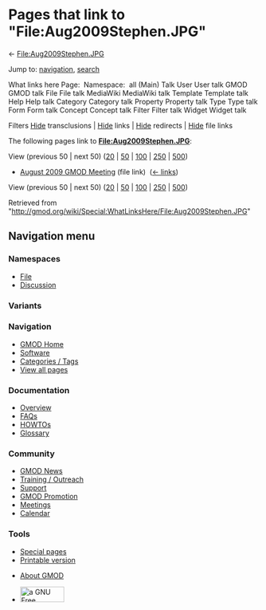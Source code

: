 <div id="mw-page-base" class="noprint">

</div>

<div id="mw-head-base" class="noprint">

</div>

<div id="content" class="mw-body" role="main">

<span id="top"></span>

<div id="mw-js-message" style="display:none;">

</div>



# <span dir="auto">Pages that link to "File:Aug2009Stephen.JPG"</span>

<div id="bodyContent">

<div id="contentSub">

←
[File:Aug2009Stephen.JPG](/wiki/File:Aug2009Stephen.JPG "File:Aug2009Stephen.JPG")

</div>

<div id="jump-to-nav" class="mw-jump">

Jump to: [navigation](#mw-navigation), [search](#p-search)

</div>

<div id="mw-content-text">

What links here Page:  Namespace:  all (Main) Talk User User talk GMOD
GMOD talk File File talk MediaWiki MediaWiki talk Template Template talk
Help Help talk Category Category talk Property Property talk Type Type
talk Form Form talk Concept Concept talk Filter Filter talk Widget
Widget talk

Filters
[Hide](/mediawiki/index.php?title=Special:WhatLinksHere/File:Aug2009Stephen.JPG&hidetrans=1 "Special:WhatLinksHere/File:Aug2009Stephen.JPG")
transclusions \|
[Hide](/mediawiki/index.php?title=Special:WhatLinksHere/File:Aug2009Stephen.JPG&hidelinks=1 "Special:WhatLinksHere/File:Aug2009Stephen.JPG")
links \|
[Hide](/mediawiki/index.php?title=Special:WhatLinksHere/File:Aug2009Stephen.JPG&hideredirs=1 "Special:WhatLinksHere/File:Aug2009Stephen.JPG")
redirects \|
[Hide](/mediawiki/index.php?title=Special:WhatLinksHere/File:Aug2009Stephen.JPG&hideimages=1 "Special:WhatLinksHere/File:Aug2009Stephen.JPG")
file links

The following pages link to
**[File:Aug2009Stephen.JPG](/wiki/File:Aug2009Stephen.JPG "File:Aug2009Stephen.JPG")**:

View (previous 50 \| next 50)
([20](/mediawiki/index.php?title=Special:WhatLinksHere/File:Aug2009Stephen.JPG&limit=20 "Special:WhatLinksHere/File:Aug2009Stephen.JPG")
\|
[50](/mediawiki/index.php?title=Special:WhatLinksHere/File:Aug2009Stephen.JPG&limit=50 "Special:WhatLinksHere/File:Aug2009Stephen.JPG")
\|
[100](/mediawiki/index.php?title=Special:WhatLinksHere/File:Aug2009Stephen.JPG&limit=100 "Special:WhatLinksHere/File:Aug2009Stephen.JPG")
\|
[250](/mediawiki/index.php?title=Special:WhatLinksHere/File:Aug2009Stephen.JPG&limit=250 "Special:WhatLinksHere/File:Aug2009Stephen.JPG")
\|
[500](/mediawiki/index.php?title=Special:WhatLinksHere/File:Aug2009Stephen.JPG&limit=500 "Special:WhatLinksHere/File:Aug2009Stephen.JPG"))

- [August 2009 GMOD
  Meeting](/wiki/August_2009_GMOD_Meeting "August 2009 GMOD Meeting")
  (file link) ‎ <span class="mw-whatlinkshere-tools">([←
  links](/mediawiki/index.php?title=Special:WhatLinksHere&target=August+2009+GMOD+Meeting "Special:WhatLinksHere"))</span>

View (previous 50 \| next 50)
([20](/mediawiki/index.php?title=Special:WhatLinksHere/File:Aug2009Stephen.JPG&limit=20 "Special:WhatLinksHere/File:Aug2009Stephen.JPG")
\|
[50](/mediawiki/index.php?title=Special:WhatLinksHere/File:Aug2009Stephen.JPG&limit=50 "Special:WhatLinksHere/File:Aug2009Stephen.JPG")
\|
[100](/mediawiki/index.php?title=Special:WhatLinksHere/File:Aug2009Stephen.JPG&limit=100 "Special:WhatLinksHere/File:Aug2009Stephen.JPG")
\|
[250](/mediawiki/index.php?title=Special:WhatLinksHere/File:Aug2009Stephen.JPG&limit=250 "Special:WhatLinksHere/File:Aug2009Stephen.JPG")
\|
[500](/mediawiki/index.php?title=Special:WhatLinksHere/File:Aug2009Stephen.JPG&limit=500 "Special:WhatLinksHere/File:Aug2009Stephen.JPG"))

</div>

<div class="printfooter">

Retrieved from
"<http://gmod.org/wiki/Special:WhatLinksHere/File:Aug2009Stephen.JPG>"

</div>

<div id="catlinks" class="catlinks catlinks-allhidden">

</div>

<div class="visualClear">

</div>

</div>

</div>

<div id="mw-navigation">

## Navigation menu

<div id="mw-head">



<div id="left-navigation">

<div id="p-namespaces" class="vectorTabs" role="navigation"
aria-labelledby="p-namespaces-label">

### Namespaces

- <span id="ca-nstab-image"><a href="/wiki/File:Aug2009Stephen.JPG" accesskey="c"
  title="View the file page [c]">File</a></span>
- <span id="ca-talk"><a
  href="/mediawiki/index.php?title=File_talk:Aug2009Stephen.JPG&amp;action=edit&amp;redlink=1"
  accesskey="t"
  title="Discussion about the content page [t]">Discussion</a></span>

</div>

<div id="p-variants" class="vectorMenu emptyPortlet" role="navigation"
aria-labelledby="p-variants-label">

### 

### Variants[](#)

<div class="menu">

</div>

</div>

</div>

<div id="right-navigation">





</div>



</div>

</div>

</div>

<div id="mw-panel">

<div id="p-logo" role="banner">

<a href="/wiki/Main_Page"
style="background-image: url(http://gmod.org/images/GMOD-cogs.png);"
title="Visit the main page"></a>

</div>

<div id="p-Navigation" class="portal" role="navigation"
aria-labelledby="p-Navigation-label">

### Navigation

<div class="body">

- <span id="n-GMOD-Home">[GMOD Home](/wiki/Main_Page)</span>
- <span id="n-Software">[Software](/wiki/GMOD_Components)</span>
- <span id="n-Categories-.2F-Tags">[Categories /
  Tags](/wiki/Categories)</span>
- <span id="n-View-all-pages">[View all
  pages](/wiki/Special:AllPages)</span>

</div>

</div>

<div id="p-Documentation" class="portal" role="navigation"
aria-labelledby="p-Documentation-label">

### Documentation

<div class="body">

- <span id="n-Overview">[Overview](/wiki/Overview)</span>
- <span id="n-FAQs">[FAQs](/wiki/Category:FAQ)</span>
- <span id="n-HOWTOs">[HOWTOs](/wiki/Category:HOWTO)</span>
- <span id="n-Glossary">[Glossary](/wiki/Glossary)</span>

</div>

</div>

<div id="p-Community" class="portal" role="navigation"
aria-labelledby="p-Community-label">

### Community

<div class="body">

- <span id="n-GMOD-News">[GMOD News](/wiki/GMOD_News)</span>
- <span id="n-Training-.2F-Outreach">[Training /
  Outreach](/wiki/Training_and_Outreach)</span>
- <span id="n-Support">[Support](/wiki/Support)</span>
- <span id="n-GMOD-Promotion">[GMOD
  Promotion](/wiki/GMOD_Promotion)</span>
- <span id="n-Meetings">[Meetings](/wiki/Meetings)</span>
- <span id="n-Calendar">[Calendar](/wiki/Calendar)</span>

</div>

</div>

<div id="p-tb" class="portal" role="navigation"
aria-labelledby="p-tb-label">

### Tools

<div class="body">

- <span id="t-specialpages"><a href="/wiki/Special:SpecialPages" accesskey="q"
  title="A list of all special pages [q]">Special pages</a></span>
- <span id="t-print"><a
  href="/mediawiki/index.php?title=Special:WhatLinksHere/File:Aug2009Stephen.JPG&amp;printable=yes"
  rel="alternate" accesskey="p"
  title="Printable version of this page [p]">Printable version</a></span>

</div>

</div>

</div>

</div>

<div id="footer" role="contentinfo">

- <span id="footer-places-about">[About
  GMOD](/wiki/GMOD:About "GMOD:About")</span>

<!-- -->

- <span id="footer-copyrightico">[<img src="http://www.gnu.org/graphics/gfdl-logo-small.png" width="88"
  height="31" alt="a GNU Free Documentation License" />](http://www.gnu.org/licenses/fdl-1.3.html)</span>


<div style="clear:both">

</div>

</div>
